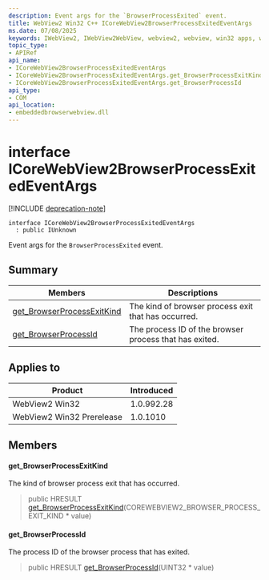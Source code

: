 ```yaml
---
description: Event args for the `BrowserProcessExited` event.
title: WebView2 Win32 C++ ICoreWebView2BrowserProcessExitedEventArgs
ms.date: 07/08/2025
keywords: IWebView2, IWebView2WebView, webview2, webview, win32 apps, win32, edge, ICoreWebView2, ICoreWebView2Controller, browser control, edge html, ICoreWebView2BrowserProcessExitedEventArgs
topic_type: 
- APIRef
api_name:
- ICoreWebView2BrowserProcessExitedEventArgs
- ICoreWebView2BrowserProcessExitedEventArgs.get_BrowserProcessExitKind
- ICoreWebView2BrowserProcessExitedEventArgs.get_BrowserProcessId
api_type:
- COM
api_location:
- embeddedbrowserwebview.dll
---
```


# interface ICoreWebView2BrowserProcessExitedEventArgs

[!INCLUDE [deprecation-note](../includes/deprecation-note.md)]

```
interface ICoreWebView2BrowserProcessExitedEventArgs
  : public IUnknown
```

Event args for the `BrowserProcessExited` event.

## Summary

 Members                        | Descriptions
--------------------------------|---------------------------------------------
[get_BrowserProcessExitKind](#get_browserprocessexitkind) | The kind of browser process exit that has occurred.
[get_BrowserProcessId](#get_browserprocessid) | The process ID of the browser process that has exited.

## Applies to

Product                         | Introduced
--------------------------------|---------------------------------------------
WebView2 Win32            |    1.0.992.28
WebView2 Win32 Prerelease |    1.0.1010

## Members

#### get_BrowserProcessExitKind

The kind of browser process exit that has occurred.

> public HRESULT [get_BrowserProcessExitKind](#get_browserprocessexitkind)(COREWEBVIEW2_BROWSER_PROCESS_EXIT_KIND * value)

#### get_BrowserProcessId

The process ID of the browser process that has exited.

> public HRESULT [get_BrowserProcessId](#get_browserprocessid)(UINT32 * value)

